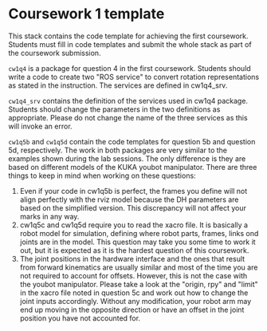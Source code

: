 # Coursework 1 template
This stack contains the code template for achieving the first coursework. Students must fill in code templates and submit the whole stack as part of the coursework submission.

`cw1q4` is a package for question 4 in the first coursework. Students should write a code to create two "ROS service" to convert rotation representations as stated in the instruction. The services are defined in cw1q4_srv.

`cw1q4_srv` contains the definition of the services used in cw1q4 package. Students should change the parameters in the two definitions as appropriate. Please do not change the name of the three services as this will invoke an error.

`cw1q5b` and `cw1q5d` contain the code templates for question 5b and question 5d, respectively. The work in both packages are very similar to the examples shown during the lab sessions. The only difference is they are based on different models of the KUKA youbot manipulator. There are three things to keep in mind when working on these questions:

1. Even if your code in cw1q5b is perfect, the frames you define will not align perfectly with the rviz model because the DH parameters are based on the simplified version. This discrepancy will not affect your marks in any way.
2. cw1q5c and cw1q5d require you to read the xacro file. It is basically a robot model for simulation, defining where robot parts, frames, links ond joints are in the model. This question may take you some time to work it out, but it is expected as it is the hardest question of this coursework.
3. The joint positions in the hardware interface and the ones that result from forward kinematics are usually similar and most of the time you are not required to account for offsets. However, this is not the case with the youbot manipulator. Please take a look at the "origin, rpy" and "limit" in the xacro file noted in question 5c and work out how to change the joint inputs accordingly. Without any modification, your robot arm may end up moving in the opposite direction or have an offset in the joint position you have not accounted for.
